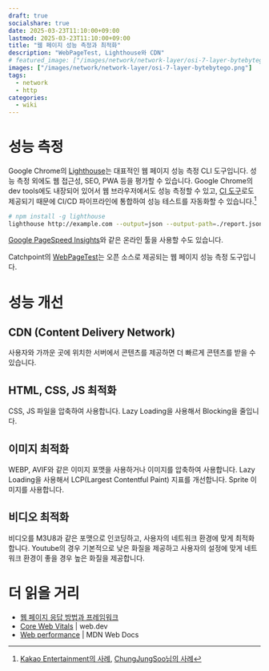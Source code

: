 ```yaml
---
draft: true
socialshare: true
date: 2025-03-23T11:10:00+09:00
lastmod: 2025-03-23T11:10:00+09:00
title: "웹 페이지 성능 측정과 최적화"
description: "WebPageTest, Lighthouse와 CDN"
# featured_image: ["/images/network/network-layer/osi-7-layer-bytebytego.png"]
images: ["/images/network/network-layer/osi-7-layer-bytebytego.png"]
tags:
  - network
  - http
categories:
  - wiki
---
```


# 성능 측정

Google Chrome의 [Lighthouse](https://github.com/GoogleChrome/lighthouse)는
대표적인 웹 페이지 성능 측정 CLI 도구입니다.
성능 측정 외에도 웹 접근성, SEO, PWA 등을 평가할 수 있습니다.
Google Chrome의 dev tools에도 내장되어 있어서 웹 브라우저에서도 성능 측정할 수 있고,
[CI 도구](https://github.com/GoogleChrome/lighthouse-ci)로도 제공되기 때문에
CI/CD 파이프라인에 통합하여 성능 테스트를 자동화할 수 있습니다.[^1]

[^1]: [Kakao Entertainment의 사례](https://fe-developers.kakaoent.com/2022/220602-lighthouse-with-github-actions/),
[ChungJungSoo님의 사례](https://blog.chungjungsoo.dev/dev-posts/lighthouse-ci-server/)

```sh
# npm install -g lighthouse
lighthouse http://example.com --output=json --output-path=./report.json
```

[Google PageSpeed Insights](https://pagespeed.web.dev/)와 같은 온라인 툴을 사용할 수도 있습니다.

Catchpoint의 [WebPageTest](https://github.com/catchpoint/WebPageTest)는 오픈 소스로 제공되는 웹 페이지 성능 측정 도구입니다.

# 성능 개선

## CDN (Content Delivery Network)

사용자와 가까운 곳에 위치한 서버에서 콘텐츠를 제공하면 더 빠르게 콘텐츠를 받을 수 있습니다.

## HTML, CSS, JS 최적화

CSS, JS 파일을 압축하여 사용합니다.
Lazy Loading을 사용해서 Blocking을 줄입니다.

## 이미지 최적화

WEBP, AVIF와 같은 이미지 포맷을 사용하거나 이미지를 압축하여 사용합니다.
Lazy Loading을 사용해서 LCP(Largest Contentful Paint) 지표를 개선합니다.
Sprite 이미지를 사용합니다.

## 비디오 최적화

비디오를 M3U8과 같은 포맷으로 인코딩하고, 사용자의 네트워크 환경에 맞게 최적화합니다.
Youtube의 경우 기본적으로 낮은 화질을 제공하고
사용자의 설정에 맞게 네트워크 환경이 좋을 경우 높은 화질을 제공합니다.

# 더 읽을 거리

- [웹 페이지 응답 방법과 프레임워크](/posts/web/respond-web-page/)
- [Core Web Vitals](https://web.dev/articles/vitals) | web.dev
- [Web performance](https://developer.mozilla.org/en-US/docs/Web/Performance) | MDN Web Docs
